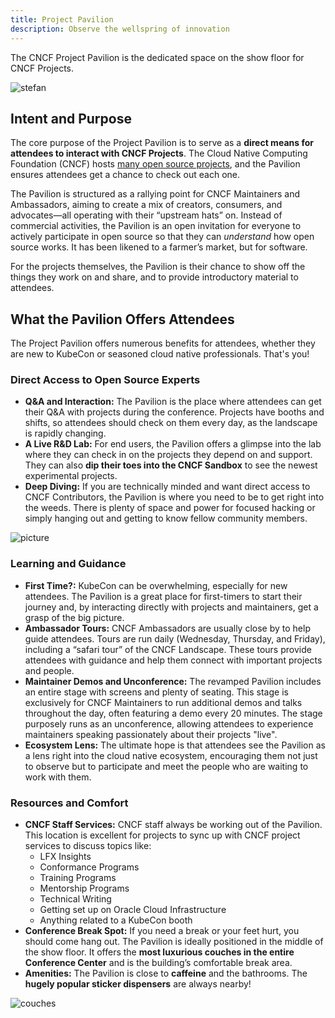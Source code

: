 ```yaml
---
title: Project Pavilion
description: Observe the wellspring of innovation
---
```


The CNCF Project Pavilion is the dedicated space on the show floor for CNCF Projects.

![stefan](https://github.com/user-attachments/assets/f53f48d0-cdaf-4478-bf41-a87866931524)

## Intent and Purpose

The core purpose of the Project Pavilion is to serve as a **direct means for attendees to interact with CNCF Projects**. The Cloud Native Computing Foundation (CNCF) hosts [many open source projects](https://landscape.cncf.io), and the Pavilion ensures attendees get a chance to check out each one.

The Pavilion is structured as a rallying point for CNCF Maintainers and Ambassadors, aiming to create a mix of creators, consumers, and advocates—all operating with their “upstream hats” on. Instead of commercial activities, the Pavilion is an open invitation for everyone to actively participate in open source so that they can *understand* how open source works. It has been likened to a farmer’s market, but for software.

For the projects themselves, the Pavilion is their chance to show off the things they work on and share, and to provide introductory material to attendees.

## What the Pavilion Offers Attendees 

The Project Pavilion offers numerous benefits for attendees, whether they are new to KubeCon or seasoned cloud native professionals. That's you!

### Direct Access to Open Source Experts

*   **Q&A and Interaction:** The Pavilion is the place where attendees can get their Q&A with projects during the conference. Projects have booths and shifts, so attendees should check on them every day, as the landscape is rapidly changing. 
*   **A Live R&D Lab:** For end users, the Pavilion offers a glimpse into the lab where they can check in on the projects they depend on and support. They can also **dip their toes into the CNCF Sandbox** to see the newest experimental projects.
*   **Deep Diving:** If you are technically minded and want direct access to CNCF Contributors, the Pavilion is where you need to be to get right into the weeds. There is plenty of space and power for focused hacking or simply hanging out and getting to know fellow community members.

![picture](https://github.com/user-attachments/assets/5479cc05-4e78-4562-a840-07278e8a1aaf)


### Learning and Guidance

*   **First Time?:** KubeCon can be overwhelming, especially for new attendees. The Pavilion is a great place for first-timers to start their journey and, by interacting directly with projects and maintainers, get a grasp of the big picture.
*   **Ambassador Tours:** CNCF Ambassadors are usually close by to help guide attendees. Tours are run daily (Wednesday, Thursday, and Friday), including a “safari tour” of the CNCF Landscape. These tours provide attendees with guidance and help them connect with important projects and people.
*   **Maintainer Demos and Unconference:** The revamped Pavilion includes an entire stage with screens and plenty of seating. This stage is exclusively for CNCF Maintainers to run additional demos and talks throughout the day, often featuring a demo every 20 minutes. The stage purposely runs as an unconference, allowing attendees to experience maintainers speaking passionately about their projects "live".
*   **Ecosystem Lens:** The ultimate hope is that attendees see the Pavilion as a lens right into the cloud native ecosystem, encouraging them not just to observe but to participate and meet the people who are waiting to work with them.

### Resources and Comfort

*   **CNCF Staff Services:** CNCF staff always be working out of the Pavilion. This location is excellent for projects to sync up with CNCF project services to discuss topics like:
    *   LFX Insights
    *   Conformance Programs
    *   Training Programs
    *   Mentorship Programs
    *   Technical Writing
    *   Getting set up on Oracle Cloud Infrastructure
    *   Anything related to a KubeCon booth
*   **Conference Break Spot:** If you need a break or your feet hurt, you should come hang out. The Pavilion is ideally positioned in the middle of the show floor. It offers the **most luxurious couches in the entire Conference Center** and is the building’s comfortable break area.
*   **Amenities:** The Pavilion is close to **caffeine** and the bathrooms. The **hugely popular sticker dispensers** are always nearby!

![couches](https://github.com/user-attachments/assets/29b595f2-81f9-4748-bfa0-0e7fc1688368)


  
